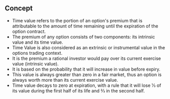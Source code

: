 ## Concept
- Time value refers to the portion of an option's premium that is attributable to the amount of time remaining until the expiration of the option contract. 
- The premium of any option consists of two components: its intrinsic value and its time value.
- Time Value is also considered as an extrinsic or instrumental value in the options trading context. 
- It is the premium a rational investor would pay over its current exercise value (intrinsic value).
- It is based on the probability that it will increase in value before expiry. 
- This value is always greater than zero in a fair market, thus an option is always worth more than its current exercise value. 
- Time value decays to zero at expiration, with a rule that it will lose ​1⁄3 of its value during the first half of its life and ​2⁄3 in the second half.
